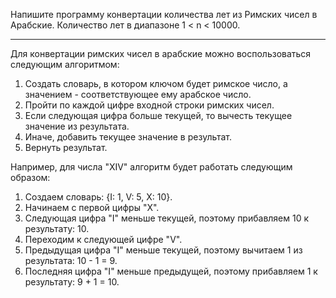 Напишите программу конвертации количества лет из Римских чисел в Арабские. Количество лет в диапазоне 1 < n < 10000.

---

Для конвертации римских чисел в арабские можно воспользоваться следующим алгоритмом:

1. Создать словарь, в котором ключом будет римское число, а значением - соответствующее ему арабское число.
2. Пройти по каждой цифре входной строки римских чисел.
3. Если следующая цифра больше текущей, то вычесть текущее значение из результата.
4. Иначе, добавить текущее значение в результат.
5. Вернуть результат.

Например, для числа "XIV" алгоритм будет работать следующим образом:

1. Создаем словарь: {I: 1, V: 5, X: 10}.
2. Начинаем с первой цифры "X".
3. Следующая цифра "I" меньше текущей, поэтому прибавляем 10 к результату: 10.
4. Переходим к следующей цифре "V".
5. Предыдущая цифра "I" меньше текущей, поэтому вычитаем 1 из результата: 10 - 1 = 9.
6. Последняя цифра "I" меньше предыдущей, поэтому прибавляем 1 к результату: 9 + 1 = 10.
